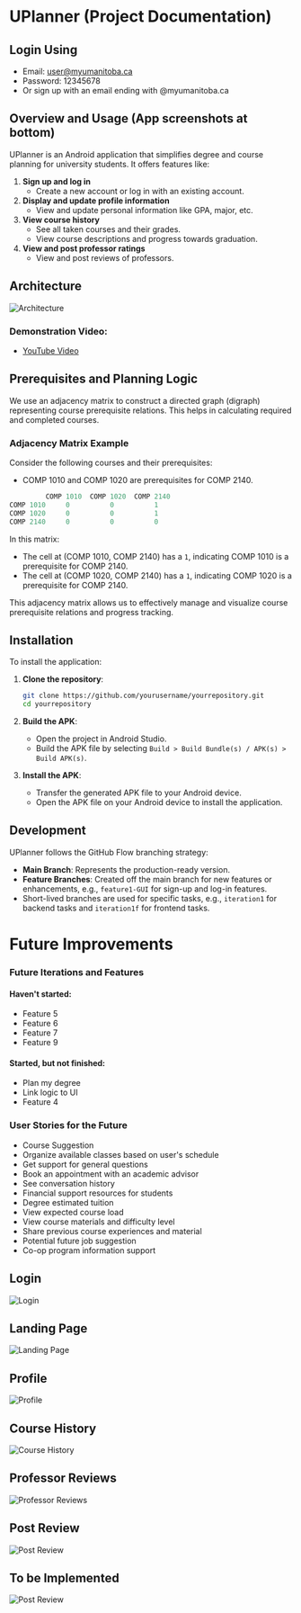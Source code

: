 # UPlanner (Project Documentation)

## Login Using
- Email: user@myumanitoba.ca
- Password: 12345678
- Or sign up with an email ending with @myumanitoba.ca

## Overview and Usage (App screenshots at bottom)
UPlanner is an Android application that simplifies degree and course planning for university students. It offers features like:
1. **Sign up and log in**
   - Create a new account or log in with an existing account.
2. **Display and update profile information**
   - View and update personal information like GPA, major, etc.
3. **View course history**
   - See all taken courses and their grades.
   - View course descriptions and progress towards graduation.
4. **View and post professor ratings**
   - View and post reviews of professors.

## Architecture
![Architecture](bbh-g4-a01-UPlanner/readme_content/arch.png)

### Demonstration Video:
- [YouTube Video](https://www.youtube.com/watch?v=8TsD6c_cBf8)

## Prerequisites and Planning Logic 
We use an adjacency matrix to construct a directed graph (digraph) representing course prerequisite relations. This helps in calculating required and completed courses.

### Adjacency Matrix Example

Consider the following courses and their prerequisites:
- COMP 1010 and COMP 1020 are prerequisites for COMP 2140.

```python
         COMP 1010  COMP 1020  COMP 2140
COMP 1010     0          0          1
COMP 1020     0          0          1
COMP 2140     0          0          0
```

In this matrix:
- The cell at (COMP 1010, COMP 2140) has a `1`, indicating COMP 1010 is a prerequisite for COMP 2140.
- The cell at (COMP 1020, COMP 2140) has a `1`, indicating COMP 1020 is a prerequisite for COMP 2140.

This adjacency matrix allows us to effectively manage and visualize course prerequisite relations and progress tracking.
   
## Installation

To install the application:

1. **Clone the repository**:
   ```bash
   git clone https://github.com/yourusername/yourrepository.git
   cd yourrepository
   ```

2. **Build the APK**:
   - Open the project in Android Studio.
   - Build the APK file by selecting `Build > Build Bundle(s) / APK(s) > Build APK(s)`.

3. **Install the APK**:
   - Transfer the generated APK file to your Android device.
   - Open the APK file on your Android device to install the application.


## Development
UPlanner follows the GitHub Flow branching strategy:
- **Main Branch**: Represents the production-ready version.
- **Feature Branches**: Created off the main branch for new features or enhancements, e.g., `feature1-GUI` for sign-up and log-in features.
- Short-lived branches are used for specific tasks, e.g., `iteration1` for backend tasks and `iteration1f` for frontend tasks.

# Future Improvements
### Future Iterations and Features
#### Haven't started:
- Feature 5
- Feature 6
- Feature 7
- Feature 9

#### Started, but not finished:
- Plan my degree
- Link logic to UI
- Feature 4

### User Stories for the Future
- Course Suggestion
- Organize available classes based on user's schedule
- Get support for general questions
- Book an appointment with an academic advisor
- See conversation history
- Financial support resources for students
- Degree estimated tuition
- View expected course load
- View course materials and difficulty level
- Share previous course experiences and material
- Potential future job suggestion
- Co-op program information support


## Login
![Login](bbh-g4-a01-UPlanner/readme_content/ss1.png)

## Landing Page
![Landing Page](bbh-g4-a01-UPlanner/readme_content/ss2.png)

## Profile
![Profile](bbh-g4-a01-UPlanner/readme_content/ss3.png)

## Course History
![Course History](bbh-g4-a01-UPlanner/readme_content/ss4.png)

## Professor Reviews
![Professor Reviews](bbh-g4-a01-UPlanner/readme_content/ss5.png)

## Post Review
![Post Review](bbh-g4-a01-UPlanner/readme_content/ss6.png)

## To be Implemented
![Post Review](bbh-g4-a01-UPlanner/readme_content/ss7.png)

